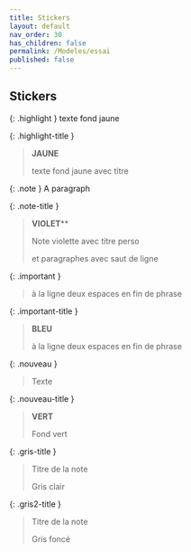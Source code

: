 ```yaml
---
title: Stickers
layout: default
nav_order: 30
has_children: false
permalink: /Modeles/essai
published: false
---
```


## Stickers

{: .highlight }
texte fond jaune

{: .highlight-title }
> **JAUNE**
>
> texte fond jaune avec titre

{: .note }
A paragraph

{: .note-title }
> **VIOLET****
>
> Note violette avec titre perso
>
> et  paragraphes avec saut de ligne

{: .important }
> à la ligne deux espaces en fin de phrase

{: .important-title }
> **BLEU**  
>
> à la ligne deux espaces en fin de phrase


{: .nouveau }
> Texte

{: .nouveau-title }
> **VERT**
>
> Fond vert

{: .gris-title }
> Titre de la note
>
> Gris clair

{: .gris2-title }
> Titre de la note
>
> Gris foncé